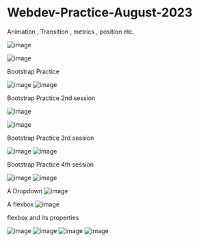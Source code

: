 # Webdev-Practice-August-2023

Animation , Transition , metrics , position etc.

![image](https://github.com/abhayymishra/Webdev-Practice-August-2023/assets/106176079/f4f1f348-b7d9-4a97-a81a-dd60e4441319)

![image](https://github.com/abhayymishra/Webdev-Practice-August-2023/assets/106176079/dad1fc03-01c2-4f64-9170-dee4396271db)



Bootstrap Practice

![image](https://github.com/abhayymishra/Webdev-Practice-August-2023/assets/106176079/473564ad-11f8-456e-b7d3-72f3c8286bad)
![image](https://github.com/abhayymishra/Webdev-Practice-August-2023/assets/106176079/9f5ba87a-fbbf-434c-8745-4bcfc8af109f)

Bootstrap Practice 2nd session

![image](https://github.com/abhayymishra/Webdev-Practice-August-2023/assets/106176079/638f4d98-a33f-47cf-99db-415cf0e67b76)

![image](https://github.com/abhayymishra/Webdev-Practice-August-2023/assets/106176079/8bfa2d42-4211-4ac8-bb08-c88e596acdf5)

Bootstrap Practice 3rd session

![image](https://github.com/abhayymishra/Webdev-Practice-August-2023/assets/106176079/e6eba6bc-5279-4599-a1c9-0a0c362e8737)
![image](https://github.com/abhayymishra/Webdev-Practice-August-2023/assets/106176079/3c1a6e9e-d6bb-4f8f-a570-200989510a89)

Bootstrap Practice 4th session

![image](https://github.com/abhayymishra/Webdev-Practice-August-2023/assets/106176079/042ea7f7-a07a-4c22-bf44-582e465b9dcd)
![image](https://github.com/abhayymishra/Webdev-Practice-August-2023/assets/106176079/69e1b116-ccd3-4f26-8a98-66183402be48)

A Dropdown
![image](https://github.com/abhayymishra/Webdev-Practice-August-2023/assets/106176079/659a343a-e0a8-4638-a860-3efdc3890fb3)

A flexbox
![image](https://github.com/abhayymishra/Webdev-Practice-August-2023/assets/106176079/5b24bec0-3da9-405a-93e8-9b1a22b149ca)

flexbox and its properties

![image](https://github.com/abhayymishra/Webdev-Practice-August-2023/assets/106176079/5d45c78b-db19-453e-8632-9365a4a0bc28)
![image](https://github.com/abhayymishra/Webdev-Practice-August-2023/assets/106176079/f5527957-ac67-4ed1-9d90-3df6b9ffeee4)
![image](https://github.com/abhayymishra/Webdev-Practice-August-2023/assets/106176079/5fc18a22-44ad-4583-9af2-f59e5784ab90)
![image](https://github.com/abhayymishra/Webdev-Practice-August-2023/assets/106176079/ce7883b1-e259-46e7-839b-a9081d9ca4ee)
















